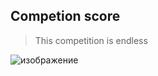 ## Competion score
> This competition is endless

![изображение](https://github.com/chuvalniy/Kaggle/assets/85331232/164ed6a8-7111-4e51-82d0-7e12bf13e640)

